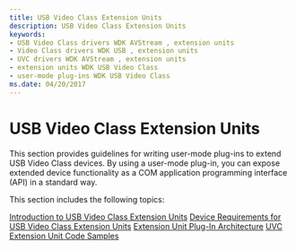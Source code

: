 ```yaml
---
title: USB Video Class Extension Units
description: USB Video Class Extension Units
keywords:
- USB Video Class drivers WDK AVStream , extension units
- Video Class drivers WDK USB , extension units
- UVC drivers WDK AVStream , extension units
- extension units WDK USB Video Class
- user-mode plug-ins WDK USB Video Class
ms.date: 04/20/2017
---
```


# USB Video Class Extension Units


This section provides guidelines for writing user-mode plug-ins to extend USB Video Class devices. By using a user-mode plug-in, you can expose extended device functionality as a COM application programming interface (API) in a standard way.

This section includes the following topics:

[Introduction to USB Video Class Extension Units](introduction-to-usb-video-class-extension-units.md)
[Device Requirements for USB Video Class Extension Units](device-requirements-for-usb-video-class-extension-units.md)
[Extension Unit Plug-In Architecture](extension-unit-plug-in-architecture.md)
[UVC Extension Unit Code Samples](uvc-extension-unit-code-samples.md)
 

 





